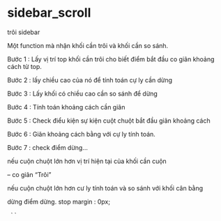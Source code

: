 # sidebar_scroll
trôi sidebar 

Một function mà nhận khối cần trôi và khối cần so sánh.


Bước 1 : Lấy vị trí top khối cần trôi cho biết điểm bắt đầu  co giãn khoảng cách từ top.

Bước 2 : lấy chiều cao của nó để tính toán cự ly cần dừng

Bước 3 : Lấy khối có chiều cao cần so sánh để dừng

Bước 4 : Tính toán khoảng cách cần giãn

Bước 5 : Check điểu kiện sự kiện cuột chuột bắt đầu giãn khoảng cách

Bước 6 : Giãn khoảng cách bằng với cự ly tính toán.

Bước 7 : check điểm dừng…



nếu cuộn chuột lớn hơn vị trí hiện tại của khối cần cuộn 

– co giãn “Trôi”

nếu cuộn chuột lớn hơn cư ly tính toán và so sánh với khối cân bằng 

dừng điểm dừng.  stop margin : 0px;


   `<script src="../js/sidebar.js"></script>
    <script>
        $(document).ready(function () {
            scoll_sidebar("#sticky_item", "#content_right");
        });

    </script>`
